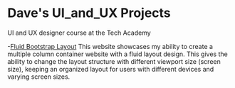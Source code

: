 # Dave's UI_and_UX Projects
 UI and UX designer course at the Tech Academy

-[Fluid Bootstrap Layout](https://github.com/DaveBoss510/UI_and_UX/blob/main/bootstrap%20project/responsivebootstrap.html)
This website showcases my ability to create a multiple column container website with a fluid 
layout design. This gives the ability to change the layout structure with different viewport size (screen size), keeping
an organized layout for users with different devices and varying screen sizes. 
